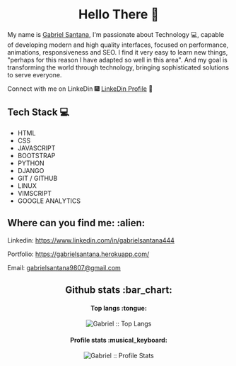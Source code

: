 <h1 align="center"> Hello There 👋 </h1>

My name is [Gabriel Santana](https://www.linkedin.com/in/gabrielsantana444), I'm passionate about Technology 💻, capable of developing modern and high quality interfaces, focused on performance, animations, responsiveness and SEO. I find it very easy to learn new things, "perhaps for this reason I have adapted so well in this area". And my goal is transforming the world through technology, bringing sophisticated solutions to serve everyone.             


Connect with me on LinkeDin :fireworks: [LinkeDin Profile](https://www.linkedin.com/in/gabrielsantana444) :sparkler:


## Tech Stack :computer:

* HTML
* CSS
* JAVASCRIPT
* BOOTSTRAP
* PYTHON
* DJANGO
* GIT / GITHUB
* LINUX
* VIMSCRIPT
* GOOGLE ANALYTICS

<h2>Where can you find me: :alien:</h2>

Linkedin: https://www.linkedin.com/in/gabrielsantana444

Portfolio: https://gabrielsantana.herokuapp.com/

Email: gabrielsantana9807@gmail.com


<h2 align="center">Github stats :bar_chart:</h2>


<h4 align="center">Top langs :tongue:</h4>

<p align="center"><img src="https://github-readme-stats.vercel.app/api/top-langs/?username=GabrielSantos198&langs_count=10&theme=tokyonight&layout=compact" alt="Gabriel :: Top Langs" /></p>

<h4 align="center">Profile stats :musical_keyboard:</h4>

<p align="center"><img src="https://github-readme-stats.vercel.app/api?username=GabrielSantos198&show_icons=true&theme=radical" alt="Gabriel :: Profile Stats" /></p>

